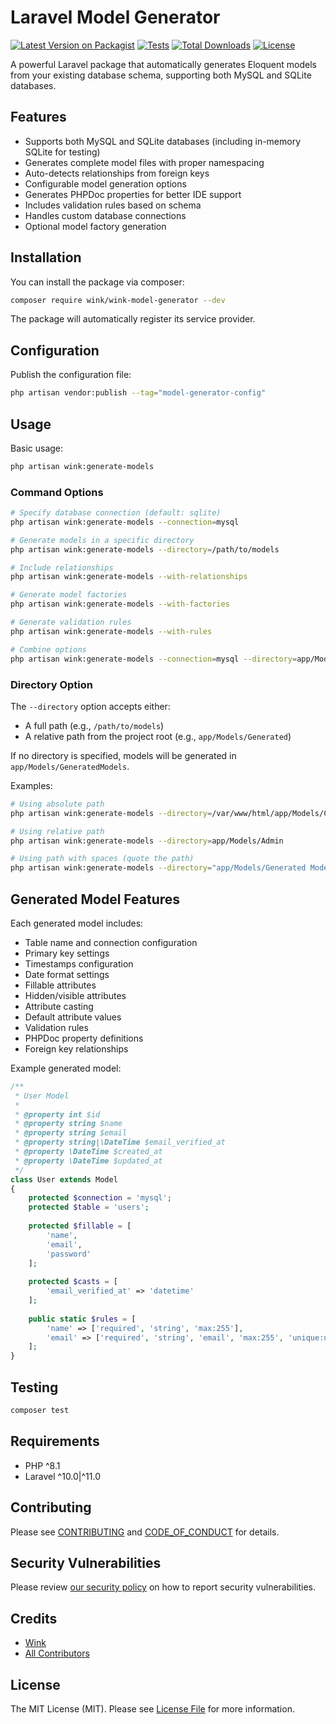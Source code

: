 # Laravel Model Generator

[![Latest Version on Packagist](https://img.shields.io/packagist/v/wink/wink-model-generator.svg)](https://packagist.org/packages/wink/wink-model-generator)
[![Tests](https://github.com/wink-/wink-model-generator/actions/workflows/tests.yml/badge.svg)](https://github.com/wink-/wink-model-generator/actions/workflows/tests.yml)
[![Total Downloads](https://img.shields.io/packagist/dt/wink/model-generator.svg)](https://packagist.org/packages/wink/wink-model-generator)
[![License](https://img.shields.io/packagist/l/wink/model-generator.svg)](https://packagist.org/packages/wink/wink-model-generator)

A powerful Laravel package that automatically generates Eloquent models from your existing database schema, supporting both MySQL and SQLite databases.

## Features

- Supports both MySQL and SQLite databases (including in-memory SQLite for testing)
- Generates complete model files with proper namespacing
- Auto-detects relationships from foreign keys
- Configurable model generation options
- Generates PHPDoc properties for better IDE support
- Includes validation rules based on schema
- Handles custom database connections
- Optional model factory generation

## Installation

You can install the package via composer:

```bash
composer require wink/wink-model-generator --dev
```

The package will automatically register its service provider.

## Configuration

Publish the configuration file:

```bash
php artisan vendor:publish --tag="model-generator-config"
```

## Usage

Basic usage:

```bash
php artisan wink:generate-models
```

### Command Options

```bash
# Specify database connection (default: sqlite)
php artisan wink:generate-models --connection=mysql

# Generate models in a specific directory
php artisan wink:generate-models --directory=/path/to/models

# Include relationships
php artisan wink:generate-models --with-relationships

# Generate model factories
php artisan wink:generate-models --with-factories

# Generate validation rules
php artisan wink:generate-models --with-rules

# Combine options
php artisan wink:generate-models --connection=mysql --directory=app/Models/Generated --with-relationships
```

### Directory Option

The `--directory` option accepts either:
- A full path (e.g., `/path/to/models`)
- A relative path from the project root (e.g., `app/Models/Generated`)

If no directory is specified, models will be generated in `app/Models/GeneratedModels`.

Examples:
```bash
# Using absolute path
php artisan wink:generate-models --directory=/var/www/html/app/Models/Custom

# Using relative path
php artisan wink:generate-models --directory=app/Models/Admin

# Using path with spaces (quote the path)
php artisan wink:generate-models --directory="app/Models/Generated Models"
```

## Generated Model Features

Each generated model includes:

- Table name and connection configuration
- Primary key settings
- Timestamps configuration
- Date format settings
- Fillable attributes
- Hidden/visible attributes
- Attribute casting
- Default attribute values
- Validation rules
- PHPDoc property definitions
- Foreign key relationships

Example generated model:

```php
/**
 * User Model
 *
 * @property int $id
 * @property string $name
 * @property string $email
 * @property string|\DateTime $email_verified_at
 * @property \DateTime $created_at
 * @property \DateTime $updated_at
 */
class User extends Model
{
    protected $connection = 'mysql';
    protected $table = 'users';
    
    protected $fillable = [
        'name',
        'email',
        'password'
    ];
    
    protected $casts = [
        'email_verified_at' => 'datetime'
    ];
    
    public static $rules = [
        'name' => ['required', 'string', 'max:255'],
        'email' => ['required', 'string', 'email', 'max:255', 'unique:users']
    ];
}
```

## Testing

```bash
composer test
```

## Requirements

- PHP ^8.1
- Laravel ^10.0|^11.0

## Contributing

Please see [CONTRIBUTING](.github/CONTRIBUTING.md) and [CODE_OF_CONDUCT](.github/CODE_OF_CONDUCT.md) for details.

## Security Vulnerabilities

Please review [our security policy](../../security/policy) on how to report security vulnerabilities.

## Credits

- [Wink](https://github.com/wink-)
- [All Contributors](../../contributors)

## License

The MIT License (MIT). Please see [License File](LICENSE) for more information.
